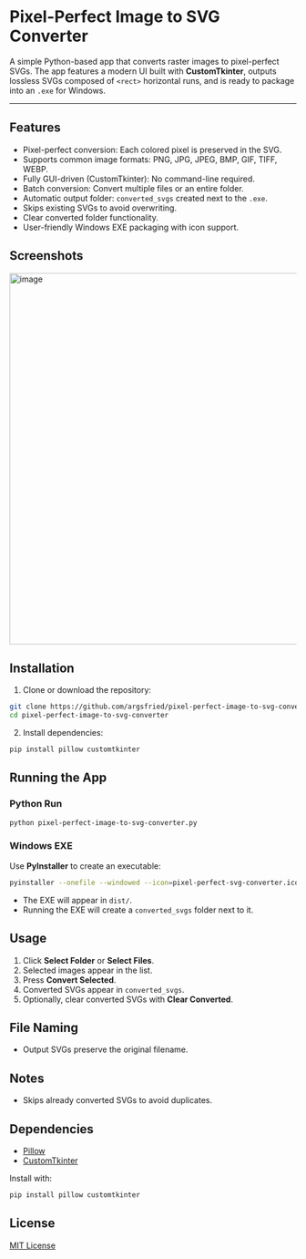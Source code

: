 # Pixel-Perfect Image to SVG Converter

A simple Python-based app that converts raster images to pixel-perfect SVGs. The app features a modern UI built with **CustomTkinter**, outputs lossless SVGs composed of `<rect>` horizontal runs, and is ready to package into an `.exe` for Windows.

---

## Features

* Pixel-perfect conversion: Each colored pixel is preserved in the SVG.
* Supports common image formats: PNG, JPG, JPEG, BMP, GIF, TIFF, WEBP.
* Fully GUI-driven (CustomTkinter): No command-line required.
* Batch conversion: Convert multiple files or an entire folder.
* Automatic output folder: `converted_svgs` created next to the `.exe`.
* Skips existing SVGs to avoid overwriting.
* Clear converted folder functionality.
* User-friendly Windows EXE packaging with icon support.

## Screenshots

<img width="902" height="652" alt="image" src="https://github.com/user-attachments/assets/0932de19-6a8e-424a-8b1f-79944e7e6bd1" />

## Installation

1. Clone or download the repository:

```bash
git clone https://github.com/argsfried/pixel-perfect-image-to-svg-converter.git
cd pixel-perfect-image-to-svg-converter
```

2. Install dependencies:

```bash
pip install pillow customtkinter
```

## Running the App

### Python Run

```bash
python pixel-perfect-image-to-svg-converter.py
```

### Windows EXE

Use **PyInstaller** to create an executable:

```bash
pyinstaller --onefile --windowed --icon=pixel-perfect-svg-converter.ico --name "Pixel Perfect Image to SVG Converter" pixel-perfect-image-to-svg-converter.py
```

* The EXE will appear in `dist/`.
* Running the EXE will create a `converted_svgs` folder next to it.

## Usage

1. Click **Select Folder** or **Select Files**.
2. Selected images appear in the list.
3. Press **Convert Selected**.
4. Converted SVGs appear in `converted_svgs`.
5. Optionally, clear converted SVGs with **Clear Converted**.

## File Naming

* Output SVGs preserve the original filename.

## Notes

* Skips already converted SVGs to avoid duplicates.

## Dependencies

* [Pillow](https://pypi.org/project/Pillow/)
* [CustomTkinter](https://github.com/TomSchimansky/CustomTkinter)

Install with:

```bash
pip install pillow customtkinter
```

## License

[MIT License](LICENSE)
